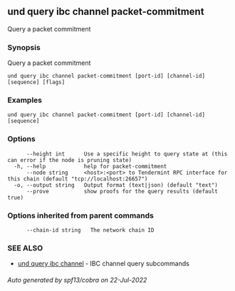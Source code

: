 ## und query ibc channel packet-commitment

Query a packet commitment

### Synopsis

Query a packet commitment

```
und query ibc channel packet-commitment [port-id] [channel-id] [sequence] [flags]
```

### Examples

```
und query ibc channel packet-commitment [port-id] [channel-id] [sequence]
```

### Options

```
      --height int      Use a specific height to query state at (this can error if the node is pruning state)
  -h, --help            help for packet-commitment
      --node string     <host>:<port> to Tendermint RPC interface for this chain (default "tcp://localhost:26657")
  -o, --output string   Output format (text|json) (default "text")
      --prove           show proofs for the query results (default true)
```

### Options inherited from parent commands

```
      --chain-id string   The network chain ID
```

### SEE ALSO

* [und query ibc channel](und_query_ibc_channel.md)	 - IBC channel query subcommands

###### Auto generated by spf13/cobra on 22-Jul-2022
